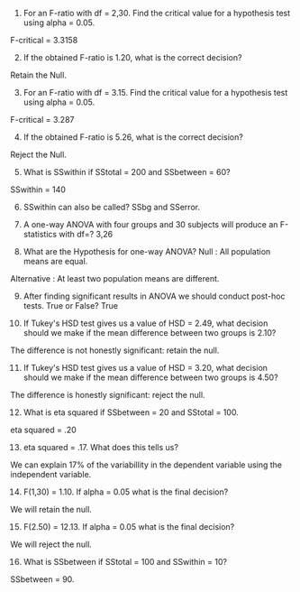 1. For an F-ratio with df = 2,30. Find the critical value for a hypothesis test using alpha = 0.05.

F-critical = 3.3158

2. If the obtained F-ratio is 1.20, what is the correct decision?

Retain the Null.

3. For an F-ratio with df = 3.15. Find the critical value for a hypothesis test using alpha = 0.05.

F-critical = 3.287

4. If the obtained F-ratio is 5.26, what is the correct decision?

Reject the Null.

5. What is SSwithin if SStotal = 200 and SSbetween = 60?

SSwithin = 140

6. SSwithin can also be called?
SSbg and SSerror.

7. A one-way ANOVA with four groups and 30 subjects will produce an F-statistics with df=?
3,26

8. What are the Hypothesis for one-way ANOVA?
Null : All population means are equal.

Alternative : At least two population means are different.

9. After finding significant results in ANOVA we should conduct post-hoc tests. True or False?
True

10. If Tukey's HSD test gives us a value of HSD = 2.49, what decision should we make if the mean difference between two groups is 2.10?

The difference is not honestly significant: retain the null.

11. If Tukey's HSD test gives us a value of HSD = 3.20, what decision should we make if the mean difference between two groups is 4.50?

The difference is honestly significant: reject the null.

12. What is eta squared if SSbetween = 20 and SStotal = 100.

eta squared = .20

13. eta squared = .17. What does this tells us?

We can explain 17% of the variabillity in the dependent variable using the independent variable.

14. F(1,30) = 1.10. If alpha = 0.05 what is the final decision?

We will retain the null.

15. F(2.50) = 12.13. If alpha = 0.05 what is the final decision?

We will reject the null.

16. What is SSbetween if SStotal = 100 and SSwithin = 10?

SSbetween = 90.